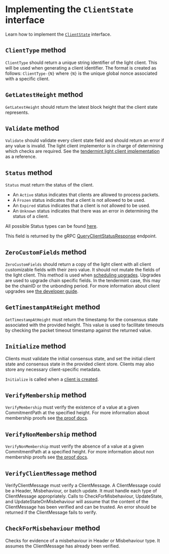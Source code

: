 <!--
order: 2
-->

# Implementing the `ClientState` interface

Learn how to implement the [`ClientState`](https://github.com/cosmos/ibc-go/blob/v6.0.0/modules/core/exported/client.go#L40) interface.

## `ClientType` method

`ClientType` should return a unique string identifier of the light client. This will be used when generating a client identifier.
The format is created as follows: `ClientType-{N}` where `{N}` is the unique global nonce associated with a specific client.

## `GetLatestHeight` method

`GetLatestHeight` should return the latest block height that the client state represents.

## `Validate` method

`Validate` should validate every client state field and should return an error if any value is invalid. The light client
implementor is in charge of determining which checks are required. See the [tendermint light client implementation](https://github.com/cosmos/ibc-go/blob/v6.0.0/modules/light-clients/07-tendermint/types/client_state.go#L101)
as a reference.

## `Status` method

`Status` must return the status of the client.

- An `Active` status indicates that clients are allowed to process packets.
- A `Frozen` status indicates that a client is not allowed to be used.
- An `Expired` status indicates that a client is not allowed to be used.
- An `Unknown` status indicates that there was an error in determining the status of a client.

All possible Status types can be found [here](https://github.com/cosmos/ibc-go/blob/v6.0.0/modules/core/exported/client.go#L26-L36).

This field is returned by the gRPC [QueryClientStatusResponse](https://github.com/cosmos/ibc-go/blob/v6.0.0/modules/core/02-client/types/query.pb.go#L665) endpoint.

## `ZeroCustomFields` method

`ZeroCustomFields` should return a copy of the light client with all client customizable fields with their zero value. It should not mutate the fields of the light client.
This method is used when [scheduling upgrades](https://github.com/cosmos/ibc-go/blob/v6.0.0/modules/core/02-client/keeper/proposal.go#L89). Upgrades are used to upgrade chain specific fields. 
In the tendermint case, this may be the chainID or the unbonding period.
For more information about client upgrades see [the developer guide](../upgrades/developer-guide.md).

## `GetTimestampAtHeight` method

`GetTimestampAtHeight` must return the timestamp for the consensus state associated with the provided height.
This value is used to facilitate timeouts by checking the packet timeout timestamp against the returned value.

## `Initialize` method

Clients must validate the initial consensus state, and set the initial client state and consensus state in the provided client store.
Clients may also store any necessary client-specific metadata.

`Initialize` is called when a [client is created](https://github.com/cosmos/ibc-go/blob/main/modules/core/02-client/keeper/client.go#L32).

## `VerifyMembership` method

`VerifyMembership` must verify the existence of a value at a given CommitmentPath at the specified height. For more information about membership proofs
see [the proof docs](./proofs.md).

## `VerifyNonMembership` method

`VerifyNonMembership` must verify the absence of a value at a given CommitmentPath at a specified height. For more information about non membership proofs
see [the proof docs](./proofs.md).

## `VerifyClientMessage` method

VerifyClientMessage must verify a ClientMessage. A ClientMessage could be a Header, Misbehaviour, or batch update.
It must handle each type of ClientMessage appropriately. Calls to CheckForMisbehaviour, UpdateState, and UpdateStateOnMisbehaviour
will assume that the content of the ClientMessage has been verified and can be trusted. An error should be returned
if the ClientMessage fails to verify.

## `CheckForMisbehaviour` method

Checks for evidence of a misbehaviour in Header or Misbehaviour type. It assumes the ClientMessage
has already been verified.
